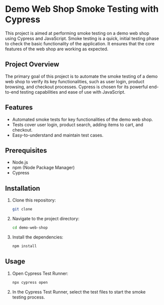 # Demo Web Shop Smoke Testing with Cypress

This project is aimed at performing smoke testing on a demo web shop using Cypress and JavaScript. Smoke testing is a quick, initial testing phase to check the basic functionality of the application. It ensures that the core features of the web shop are working as expected.

## Project Overview

The primary goal of this project is to automate the smoke testing of a demo web shop to verify its key functionalities, such as user login, product browsing, and checkout processes. Cypress is chosen for its powerful end-to-end testing capabilities and ease of use with JavaScript.

## Features

- Automated smoke tests for key functionalities of the demo web shop.
- Tests cover user login, product search, adding items to cart, and checkout.
- Easy-to-understand and maintain test cases.

## Prerequisites

- Node.js
- npm (Node Package Manager)
- Cypress

## Installation

1. Clone this repository:
    ```sh
    git clone
    ```
2. Navigate to the project directory:
    ```sh
    cd demo-web-shop
    ```
3. Install the dependencies:
    ```sh
    npm install
    ```

## Usage

1. Open Cypress Test Runner:
    ```sh
    npx cypress open
    ```
2. In the Cypress Test Runner, select the test files to start the smoke testing process.